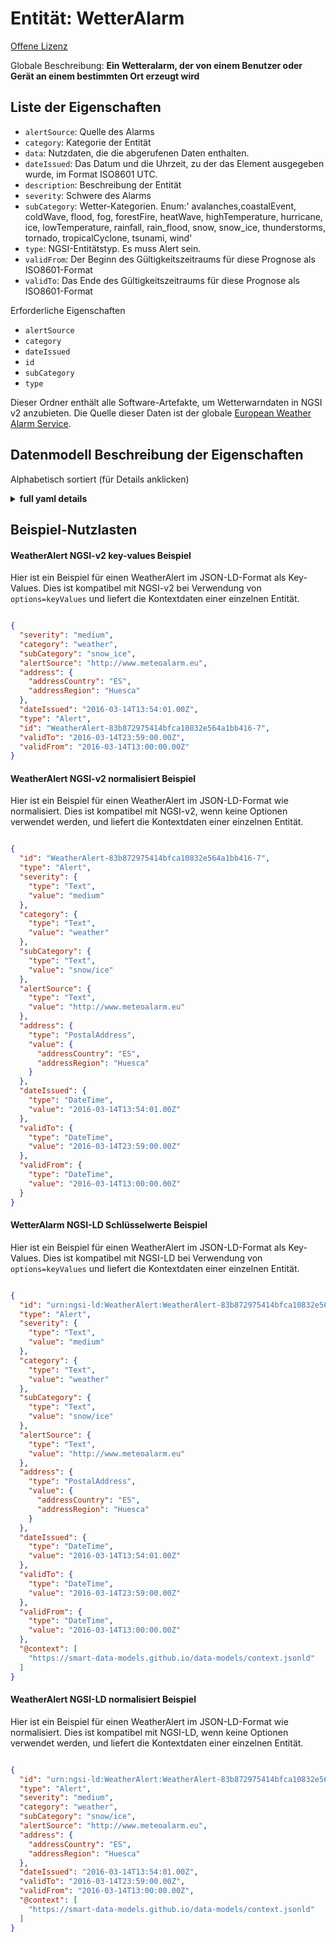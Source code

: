Entität: WetterAlarm  
====================  
[Offene Lizenz](https://github.com/smart-data-models//dataModel.Weather/blob/master/WeatherAlert/LICENSE.md)  
Globale Beschreibung: **Ein Wetteralarm, der von einem Benutzer oder Gerät an einem bestimmten Ort erzeugt wird**  

## Liste der Eigenschaften  

- `alertSource`: Quelle des Alarms  - `category`: Kategorie der Entität  - `data`: Nutzdaten, die die abgerufenen Daten enthalten.  - `dateIssued`: Das Datum und die Uhrzeit, zu der das Element ausgegeben wurde, im Format ISO8601 UTC.  - `description`: Beschreibung der Entität  - `severity`: Schwere des Alarms  - `subCategory`: Wetter-Kategorien. Enum:' avalanches,coastalEvent, coldWave, flood, fog, forestFire, heatWave, highTemperature, hurricane, ice, lowTemperature, rainfall, rain_flood, snow, snow_ice, thunderstorms, tornado, tropicalCyclone, tsunami, wind'  - `type`: NGSI-Entitätstyp. Es muss Alert sein.  - `validFrom`: Der Beginn des Gültigkeitszeitraums für diese Prognose als ISO8601-Format  - `validTo`: Das Ende des Gültigkeitszeitraums für diese Prognose als ISO8601-Format    
Erforderliche Eigenschaften  
- `alertSource`  - `category`  - `dateIssued`  - `id`  - `subCategory`  - `type`    
Dieser Ordner enthält alle Software-Artefakte, um Wetterwarndaten in NGSI v2 anzubieten. Die Quelle dieser Daten ist der globale [European Weather Alarm Service](http://meteoalarm.eu).  
## Datenmodell Beschreibung der Eigenschaften  
Alphabetisch sortiert (für Details anklicken)  
<details><summary><strong>full yaml details</strong></summary>    
```yaml  
WeatherAlert:    
  description: 'A weather alert generated by a user or device in a given location'    
  properties:    
    alertSource:    
      anyOf:    
        - description: 'Property. Identifier format of any NGSI entity'    
          maxLength: 256    
          minLength: 1    
          pattern: ^[\w\-\.\{\}\$\+\*\[\]`|~^@!,:\\]+$    
          type: string    
        - description: 'Property. Identifier format of any NGSI entity'    
          format: uri    
          type: string    
      description: 'Source of the alert'    
      type: Relationship    
      x-ngsi:    
        model: http://schema.org/URL.    
    category:    
      description: 'Category of the entity'    
      enum:    
        - weather    
      type: Property    
    data:    
      description: 'Payload containing the data retrieved.'    
      type: Property    
    dateIssued:    
      description: 'The date and time the item was issued in ISO8601 UTC format.'    
      format: date-time    
      type: Property    
      x-ngsi:    
        model: https://schema.org/DateTime    
    description:    
      description: 'Description of the Entity'    
      type: Property    
    severity:    
      description: 'Severity of the Alarm'    
      enum:    
        - informational    
        - low    
        - medium    
        - high    
        - critical    
      type: Property    
    subCategory:    
      description: 'Weather categories. Enum:'' avalanches,coastalEvent, coldWave, flood, fog, forestFire, heatWave, highTemperature, hurricane, ice, lowTemperature, rainfall, rain_flood, snow, snow_ice, thunderstorms, tornado, tropicalCyclone, tsunami, wind'''    
      enum:    
        - avalanches    
        - coastalEvent    
        - coldWave    
        - flood    
        - fog    
        - forestFire    
        - heatWave    
        - highTemperature    
        - hurricane    
        - ice    
        - lowTemperature    
        - rainfall    
        - rain_flood    
        - snow    
        - snow_ice    
        - thunderstorms    
        - tornado    
        - tropicalCyclone    
        - tsunami    
        - wind    
      type: Property    
    type:    
      description: 'NGSI Entity type. It has to be Alert.'    
      enum:    
        - Alert    
      type: Property    
    validFrom:    
      description: 'The start of the validity period for this forecast as a ISO8601 format'    
      format: date-time    
      type: Property    
      x-ngsi:    
        model: https://schema.org/DateTime    
    validTo:    
      description: 'The end of the validity period for this forecast as a ISO8601 format'    
      format: date-time    
      type: Property    
      x-ngsi:    
        model: https://schema.org/DateTime    
  required:    
    - id    
    - type    
    - alertSource    
    - category    
    - subCategory    
    - dateIssued    
  type: object    
```  
</details>    
## Beispiel-Nutzlasten  
#### WeatherAlert NGSI-v2 key-values Beispiel  
Hier ist ein Beispiel für einen WeatherAlert im JSON-LD-Format als Key-Values. Dies ist kompatibel mit NGSI-v2 bei Verwendung von `options=keyValues` und liefert die Kontextdaten einer einzelnen Entität.  
```json  
{  
  "severity": "medium",  
  "category": "weather",  
  "subCategory": "snow_ice",  
  "alertSource": "http://www.meteoalarm.eu",  
  "address": {  
    "addressCountry": "ES",  
    "addressRegion": "Huesca"  
  },  
  "dateIssued": "2016-03-14T13:54:01.00Z",  
  "type": "Alert",  
  "id": "WeatherAlert-83b872975414bfca10832e564a1bb416-7",  
  "validTo": "2016-03-14T23:59:00.00Z",  
  "validFrom": "2016-03-14T13:00:00.00Z"  
}  
```  
#### WeatherAlert NGSI-v2 normalisiert Beispiel  
Hier ist ein Beispiel für einen WeatherAlert im JSON-LD-Format wie normalisiert. Dies ist kompatibel mit NGSI-v2, wenn keine Optionen verwendet werden, und liefert die Kontextdaten einer einzelnen Entität.  
```json  
{  
  "id": "WeatherAlert-83b872975414bfca10832e564a1bb416-7",  
  "type": "Alert",  
  "severity": {  
    "type": "Text",  
    "value": "medium"  
  },  
  "category": {  
    "type": "Text",  
    "value": "weather"  
  },  
  "subCategory": {  
    "type": "Text",  
    "value": "snow/ice"  
  },  
  "alertSource": {  
    "type": "Text",  
    "value": "http://www.meteoalarm.eu"  
  },  
  "address": {  
    "type": "PostalAddress",  
    "value": {  
      "addressCountry": "ES",  
      "addressRegion": "Huesca"  
    }  
  },  
  "dateIssued": {  
    "type": "DateTime",  
    "value": "2016-03-14T13:54:01.00Z"  
  },  
  "validTo": {  
    "type": "DateTime",  
    "value": "2016-03-14T23:59:00.00Z"  
  },  
  "validFrom": {  
    "type": "DateTime",  
    "value": "2016-03-14T13:00:00.00Z"  
  }  
}  
```  
#### WetterAlarm NGSI-LD Schlüsselwerte Beispiel  
Hier ist ein Beispiel für einen WeatherAlert im JSON-LD-Format als Key-Values. Dies ist kompatibel mit NGSI-LD bei Verwendung von `options=keyValues` und liefert die Kontextdaten einer einzelnen Entität.  
```json  
{  
  "id": "urn:ngsi-ld:WeatherAlert:WeatherAlert-83b872975414bfca10832e564a1bb416-7",  
  "type": "Alert",  
  "severity": {  
    "type": "Text",  
    "value": "medium"  
  },  
  "category": {  
    "type": "Text",  
    "value": "weather"  
  },  
  "subCategory": {  
    "type": "Text",  
    "value": "snow/ice"  
  },  
  "alertSource": {  
    "type": "Text",  
    "value": "http://www.meteoalarm.eu"  
  },  
  "address": {  
    "type": "PostalAddress",  
    "value": {  
      "addressCountry": "ES",  
      "addressRegion": "Huesca"  
    }  
  },  
  "dateIssued": {  
    "type": "DateTime",  
    "value": "2016-03-14T13:54:01.00Z"  
  },  
  "validTo": {  
    "type": "DateTime",  
    "value": "2016-03-14T23:59:00.00Z"  
  },  
  "validFrom": {  
    "type": "DateTime",  
    "value": "2016-03-14T13:00:00.00Z"  
  },  
  "@context": [  
    "https://smart-data-models.github.io/data-models/context.jsonld"  
  ]  
}  
```  
#### WeatherAlert NGSI-LD normalisiert Beispiel  
Hier ist ein Beispiel für einen WeatherAlert im JSON-LD-Format wie normalisiert. Dies ist kompatibel mit NGSI-LD, wenn keine Optionen verwendet werden, und liefert die Kontextdaten einer einzelnen Entität.  
```json  
{  
  "id": "urn:ngsi-ld:WeatherAlert:WeatherAlert-83b872975414bfca10832e564a1bb416-7",  
  "type": "Alert",  
  "severity": "medium",  
  "category": "weather",  
  "subCategory": "snow/ice",  
  "alertSource": "http://www.meteoalarm.eu",  
  "address": {  
    "addressCountry": "ES",  
    "addressRegion": "Huesca"  
  },  
  "dateIssued": "2016-03-14T13:54:01.00Z",  
  "validTo": "2016-03-14T23:59:00.00Z",  
  "validFrom": "2016-03-14T13:00:00.00Z",  
  "@context": [  
    "https://smart-data-models.github.io/data-models/context.jsonld"  
  ]  
}  
```  
